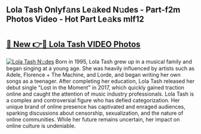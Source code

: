 ## Lola Tash Onlyf𝚊ns Le𝚊ked N𝚞des - Part-f2m Photos Video - Hot Part Le𝚊ks mlf12

# <h2><a href="http://ab82631.deff.icu/?id=Lola+Tash">🔗 New 👉🔴 Lola Tash VIDEO Photos</a></h2>

[![Lola Tash N𝚞des](https://i.imgur.com/rIISA9y.gif)](http://ab82631.deff.icu/?id=Lola+Tash)
Born in 1995, Lola Tash grew up in a musical family and began singing at a young age. She was heavily influenced by artists such as Adele, Florence + The Machine, and Lorde, and began writing her own songs as a teenager. After completing her education, Lola Tash released her debut single "Lost in the Moment" in 2017, which quickly gained traction online and caught the attention of music industry professionals. Lola Tash is a complex and controversial figure who has defied categorization. Her unique brand of online presence has captivated and enraged audiences, sparking discussions about censorship, sexualization, and the nature of online communities. While her future remains uncertain, her impact on online culture is undeniable.
